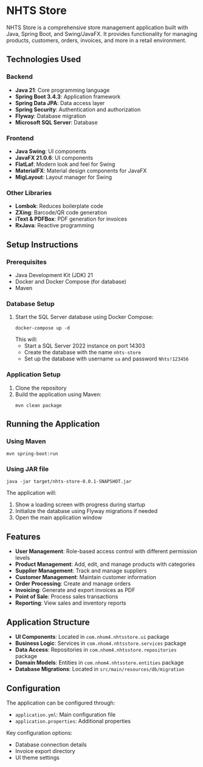 # NHTS Store

NHTS Store is a comprehensive store management application built with Java, Spring Boot, and Swing/JavaFX. It provides functionality for managing products, customers, orders, invoices, and more in a retail environment.

## Technologies Used

### Backend
- **Java 21**: Core programming language
- **Spring Boot 3.4.3**: Application framework
- **Spring Data JPA**: Data access layer
- **Spring Security**: Authentication and authorization
- **Flyway**: Database migration
- **Microsoft SQL Server**: Database

### Frontend
- **Java Swing**: UI components
- **JavaFX 21.0.6**: UI components
- **FlatLaf**: Modern look and feel for Swing
- **MaterialFX**: Material design components for JavaFX
- **MigLayout**: Layout manager for Swing

### Other Libraries
- **Lombok**: Reduces boilerplate code
- **ZXing**: Barcode/QR code generation
- **iText & PDFBox**: PDF generation for invoices
- **RxJava**: Reactive programming

## Setup Instructions

### Prerequisites
- Java Development Kit (JDK) 21
- Docker and Docker Compose (for database)
- Maven

### Database Setup
1. Start the SQL Server database using Docker Compose:
   ```
   docker-compose up -d
   ```
   This will:
   - Start a SQL Server 2022 instance on port 14303
   - Create the database with the name `nhts-store`
   - Set up the database with username `sa` and password `Nhts!123456`

### Application Setup
1. Clone the repository
2. Build the application using Maven:
   ```
   mvn clean package
   ```

## Running the Application

### Using Maven
```
mvn spring-boot:run
```

### Using JAR file
```
java -jar target/nhts-store-0.0.1-SNAPSHOT.jar
```

The application will:
1. Show a loading screen with progress during startup
2. Initialize the database using Flyway migrations if needed
3. Open the main application window

## Features

- **User Management**: Role-based access control with different permission levels
- **Product Management**: Add, edit, and manage products with categories
- **Supplier Management**: Track and manage suppliers
- **Customer Management**: Maintain customer information
- **Order Processing**: Create and manage orders
- **Invoicing**: Generate and export invoices as PDF
- **Point of Sale**: Process sales transactions
- **Reporting**: View sales and inventory reports

## Application Structure

- **UI Components**: Located in `com.nhom4.nhtsstore.ui` package
- **Business Logic**: Services in `com.nhom4.nhtsstore.services` package
- **Data Access**: Repositories in `com.nhom4.nhtsstore.repositories` package
- **Domain Models**: Entities in `com.nhom4.nhtsstore.entities` package
- **Database Migrations**: Located in `src/main/resources/db/migration`

## Configuration

The application can be configured through:
- `application.yml`: Main configuration file
- `application.properties`: Additional properties

Key configuration options:
- Database connection details
- Invoice export directory
- UI theme settings